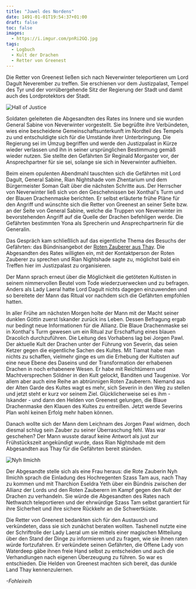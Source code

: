 ```yaml
---
title: "Juwel des Nordens"
date: 1491-01-01T19:54:37+01:00
draft: false
toc: false
images:
  - https://i.imgur.com/pnRi2GQ.jpg
tags: 
  - Logbuch
  - Kult der Drachen
  - Retter von Greenest
---
```


Die Retter von Greenest ließen sich nach Neverwinter teleportieren um Lord Dagult Neverember zu treffen. Sie erschienen vor dem Justizpalast, Tempel des Tyr und der vorrübergehende Sitz der Regierung der Stadt und damit auch des Lordprotektors der Stadt.

![Hall of Justice](https://i.imgur.com/taKPsmT.jpg)

Soldaten geleiteten die Abgesandten des Rates ins Innere und sie wurden General Sabine von Neverwinter vorgestellt. Sie begrüßte ihre Verbündeten, wies eine bescheidene Gemeinschaftsunterkunft im Nordteil des Tempels zu und entschuldigte sich für die Umstände ihrer Unterbringung. Die Regierung sei im Umzug begriffen und werde den Justizpalast in Kürze wieder verlassen und ihn in seiner ursprünglichen Bestimmung gemäß wieder nutzen. Sie stellte den Gefährten Sir Reginald Morgaster vor, der Ansprechpartner für sie sei, solange sie sich in Neverwinter aufhielten.

Beim einem opulenten Abendmahl tauschten sich die Gefährten mit Lord Dagult, General Sabine, Rian Nightshade vom Zhentarium und dem Bürgermeister Soman Galt über die nächsten Schritte aus. Der Herrscher von Neverwinter ließ sich von den Geschehnissen bei Xonthal's Turm und der Blauen Drachenmaske berichten. Er selbst erläuterte frühe Pläne für den Angriff und wünschte sich die Retter von Greenest an seiner Seite bzw. an der Seite von General Sabine, welche die Truppen von Neverwinter im bevorstehenden Angriff auf die Quelle der Drachen befehligen werde. Die Gefährten bestimmten Yona als Sprecherin und Ansprechpartnerin für die Generalin. 

Das Gespräch kam schließlich auf das eigentliche Thema des Besuchs der Gefährten: das Bündnisangebot der [Roten Zauberer aus Thay](/posts/rote-zauberer). Die Abgesandten des Rates willigten ein, mit der Kontaktperson der Roten Zauberer zu sprechen und Rian Nightshade sagte zu, möglichst bald ein Treffen hier im Justizpalast zu organisieren.

Der Mann sprach erneut über die Möglichkeit die getöteten Kultisten in seinem nimmervollen Beutel vom Tode wiederzuerwecken und zu befragen. Anders als Lady Laeral hatte Lord Dagult nichts dagegen einzuwenden und so bereitete der Mann das Ritual vor nachdem sich die Gefährten empfohlen hatten.

In aller Frühe am nächsten Morgen holte der Mann mit der Macht seiner dunklen Göttin zuerst Iskander zurück ins Leben. Dessen Befragung ergab nur bedingt neue Informationen für die Allianz. Die Blaue Drachenmaske sei in Xonthal's Turm gewesen um ein Ritual zur Erschaffung eines blauen Dracolich durchzuführen. Die Leitung des Vorhabens lag bei Jorgen Pawl. Der aktuelle Kult der Drachen unter der Führung von Severin, das seien Ketzer gegen die eigentliche Sachen des Kultes. Mit Tiamat habe man nichts zu schaffen, vielmehr ginge es um die Erhebung der Kultisten auf eine neue Ebene des Daseins und der Transformation der erhabenen Drachen in noch erhabenere Wesen. Er habe mit Reichtümern und Machtversprechen Söldner in den Kult gelockt, Banditen und Taugenixe. Vor allem aber auch eine Reihe an abtrünnigen Roten Zauberern. Niemand aus der Alten Garde des Kultes wagt es mehr, sich Severin in den Weg zu stellen und jetzt steht er kurz vor seinem Ziel. Glücklicherweise sei es ihm - Iskander - und dann den Helden von Greenest gelungen, die Blaue Drachenmaske den Klauen des Kultes zu entreißen. Jetzt werde Severins Plan wohl keinen Erfolg mehr haben können.

Danach wollte sich der Mann dem Leichnam des Jorgen Pawl widmen, doch diesmal schlug sein Zauber zu  seiner Überraschung fehl. Was war geschehen? Der Mann wusste darauf keine Antwort als just zur Frühstückszeit angekündigt wurde, dass Rian Nightshade mit dem Abgesandten aus Thay für die Gefährten bereit stünden.

![Nyh Ilmichh](https://i.imgur.com/a71QWeE.png)

Der Abgesandte stelle sich als eine Frau heraus: die Rote Zauberin Nyh Ilmichh sprach die Einladung des Hochregenten Szass Tam aus, nach Thay zu kommen und mit Tharchion Eseldra Yeth über ein Bündnis zwischen der Allianz der Lords und den Roten Zauberern im Kampf gegen den Kult der Drachen zu verhandeln. Sie würde die Abgesandten des Rates nach Nethwatch teleportieren und der ehrwürdige Szass Tam selbst garantiert für ihre Sicherheit und ihre sichere Rückkehr an die Schwertküste. 

Die Retter von Greenest bedankten sich für den Austausch und verkündeten, dass sie sich zunächst beraten wollten. Tashenell nutzte eine der Schriftrolle der Lady Laeral um sie mittels einer magischen Mitteilung über den Stand der Dinge zu informieren und zu fragen, wie sie ihnen raten würde fortzufahren. Er verkündete seinen Gefährten, die Offene Lady von Waterdeep gäbe ihnen freie Hand selbst zu entscheiden und auch die Verhandlungen nach eigenen Überzeugung zu führen. So war es entschieden. Die Helden von Greenest machten sich bereit, das dunkle Land Thay kennenzulernen.

_-Fohleireih_
